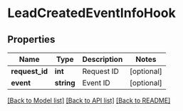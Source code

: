 # LeadCreatedEventInfoHook

## Properties
Name | Type | Description | Notes
------------ | ------------- | ------------- | -------------
**request_id** | **int** | Request ID | [optional] 
**event** | **string** | Event ID | [optional] 

[[Back to Model list]](../../README.md#documentation-for-models) [[Back to API list]](../../README.md#documentation-for-api-endpoints) [[Back to README]](../../README.md)

